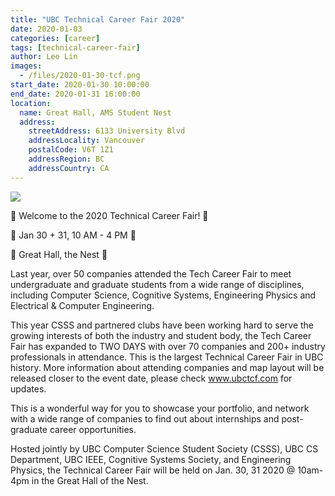 ```yaml
---
title: "UBC Technical Career Fair 2020"
date: 2020-01-03
categories: [career]
tags: [technical-career-fair]
author: Leo Lin
images:
  - /files/2020-01-30-tcf.png
start_date: 2020-01-30 10:00:00
end_date: 2020-01-31 16:00:00
location:
  name: Great Hall, AMS Student Nest
  address:
    streetAddress: 6133 University Blvd
    addressLocality: Vancouver
    postalCode: V6T 1Z1
    addressRegion: BC
    addressCountry: CA
---
```


![](/files/2020-01-30-tcf.png)

🎉 Welcome to the 2020 Technical Career Fair! 🎉

📅 Jan 30 + 31, 10 AM - 4 PM 📅

📍 Great Hall, the Nest 📍

Last year, over 50 companies attended the Tech Career Fair to meet undergraduate and graduate students from a wide range of disciplines, including Computer Science, Cognitive Systems, Engineering Physics and Electrical & Computer Engineering.

This year CSSS and partnered clubs have been working hard to serve the growing interests of both the industry and student body, the Tech Career Fair has expanded to TWO DAYS with over 70 companies and 200+ industry professionals in attendance. This is the largest Technical Career Fair in UBC history. More information about attending companies and map layout will be released closer to the event date, please check www.ubctcf.com for updates.

This is a wonderful way for you to showcase your portfolio, and network with a wide range of companies to find out about internships and post-graduate career opportunities.

Hosted jointly by UBC Computer Science Student Society (CSSS), UBC CS Department, UBC IEEE, Cognitive Systems Society, and Engineering Physics, the Technical Career Fair will be held on Jan. 30, 31 2020 @ 10am-4pm in the Great Hall of the Nest.
